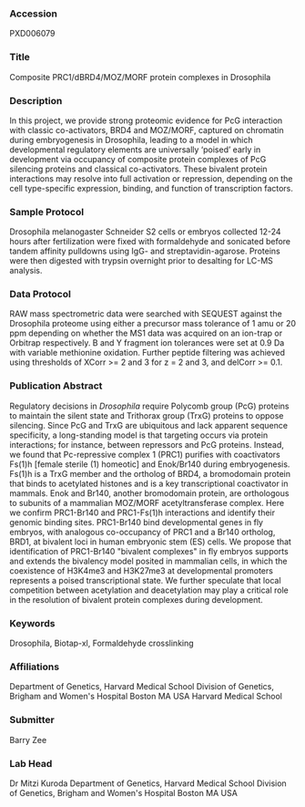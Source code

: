 ### Accession
PXD006079

### Title
Composite PRC1/dBRD4/MOZ/MORF protein complexes in Drosophila

### Description
In this project, we provide strong proteomic evidence for PcG interaction with classic co-activators, BRD4 and MOZ/MORF, captured on chromatin during embryogenesis in Drosophila, leading to a model in which developmental regulatory elements are universally ‘poised’ early in development via occupancy of composite protein complexes of PcG silencing proteins and classical co-activators. These bivalent protein interactions may resolve into full activation or repression, depending on the cell type-specific expression, binding, and function of transcription factors.

### Sample Protocol
Drosophila melanogaster Schneider S2 cells or embryos collected 12-24 hours after fertilization were fixed with formaldehyde and sonicated before tandem affinity pulldowns using IgG- and streptavidin-agarose. Proteins were then digested with trypsin overnight prior to desalting for LC-MS analysis.

### Data Protocol
RAW mass spectrometric data were searched with SEQUEST against the Drosophila proteome using either a precursor mass tolerance of 1 amu or 20 ppm depending on whether the MS1 data was acquired on an ion-trap or Orbitrap respectively. B and Y fragment ion tolerances were set at 0.9 Da with variable methionine oxidation. Further peptide filtering was achieved using thresholds of XCorr >= 2 and 3 for z = 2 and 3, and delCorr >= 0.1.

### Publication Abstract
Regulatory decisions in <i>Drosophila</i> require Polycomb group (PcG) proteins to maintain the silent state and Trithorax group (TrxG) proteins to oppose silencing. Since PcG and TrxG are ubiquitous and lack apparent sequence specificity, a long-standing model is that targeting occurs via protein interactions; for instance, between repressors and PcG proteins. Instead, we found that Pc-repressive complex 1 (PRC1) purifies with coactivators Fs(1)h [female sterile (1) homeotic] and Enok/Br140 during embryogenesis. Fs(1)h is a TrxG member and the ortholog of BRD4, a bromodomain protein that binds to acetylated histones and is a key transcriptional coactivator in mammals. Enok and Br140, another bromodomain protein, are orthologous to subunits of a mammalian MOZ/MORF acetyltransferase complex. Here we confirm PRC1-Br140 and PRC1-Fs(1)h interactions and identify their genomic binding sites. PRC1-Br140 bind developmental genes in fly embryos, with analogous co-occupancy of PRC1 and a Br140 ortholog, BRD1, at bivalent loci in human embryonic stem (ES) cells. We propose that identification of PRC1-Br140 "bivalent complexes" in fly embryos supports and extends the bivalency model posited in mammalian cells, in which the coexistence of H3K4me3 and H3K27me3 at developmental promoters represents a poised transcriptional state. We further speculate that local competition between acetylation and deacetylation may play a critical role in the resolution of bivalent protein complexes during development.

### Keywords
Drosophila, Biotap-xl, Formaldehyde crosslinking

### Affiliations
Department of Genetics, Harvard Medical School Division of Genetics, Brigham and Women's Hospital Boston MA USA
Harvard Medical School

### Submitter
Barry Zee

### Lab Head
Dr Mitzi Kuroda
Department of Genetics, Harvard Medical School Division of Genetics, Brigham and Women's Hospital Boston MA USA


